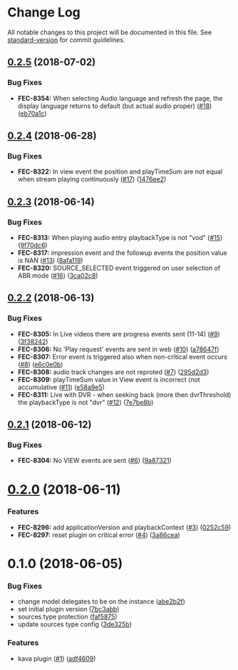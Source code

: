 # Change Log

All notable changes to this project will be documented in this file. See [standard-version](https://github.com/conventional-changelog/standard-version) for commit guidelines.

<a name="0.2.5"></a>
## [0.2.5](https://github.com/vidiun/pakhshkit-js-kava/compare/v0.2.4...v0.2.5) (2018-07-02)


### Bug Fixes

* **FEC-8354:** When selecting Audio language and refresh the page, the display language returns to default (but actual audio proper) ([#18](https://github.com/vidiun/pakhshkit-js-kava/issues/18)) ([eb70a1c](https://github.com/vidiun/pakhshkit-js-kava/commit/eb70a1c))



<a name="0.2.4"></a>
## [0.2.4](https://github.com/vidiun/pakhshkit-js-kava/compare/v0.2.3...v0.2.4) (2018-06-28)


### Bug Fixes

* **FEC-8322:** In view event the position and playTimeSum are not equal when stream playing continuously ([#17](https://github.com/vidiun/pakhshkit-js-kava/issues/17)) ([1476ee2](https://github.com/vidiun/pakhshkit-js-kava/commit/1476ee2))



<a name="0.2.3"></a>
## [0.2.3](https://github.com/vidiun/pakhshkit-js-kava/compare/v0.2.2...v0.2.3) (2018-06-14)


### Bug Fixes

* **FEC-8313:** When playing audio entry playbackType is not "vod" ([#15](https://github.com/vidiun/pakhshkit-js-kava/issues/15)) ([9f70dc6](https://github.com/vidiun/pakhshkit-js-kava/commit/9f70dc6))
* **FEC-8317:** impression event and the followup events the position value is NAN ([#13](https://github.com/vidiun/pakhshkit-js-kava/issues/13)) ([8afa119](https://github.com/vidiun/pakhshkit-js-kava/commit/8afa119))
* **FEC-8320:** SOURCE_SELECTED event triggered on user selection of ABR mode ([#16](https://github.com/vidiun/pakhshkit-js-kava/issues/16)) ([3ca02c8](https://github.com/vidiun/pakhshkit-js-kava/commit/3ca02c8))



<a name="0.2.2"></a>
## [0.2.2](https://github.com/vidiun/pakhshkit-js-kava/compare/v0.2.1...v0.2.2) (2018-06-13)


### Bug Fixes

* **FEC-8305:** In Live videos there are progress events sent (11-14)  ([#9](https://github.com/vidiun/pakhshkit-js-kava/issues/9)) ([3f38242](https://github.com/vidiun/pakhshkit-js-kava/commit/3f38242))
* **FEC-8306:** No 'Play request' events are sent in web ([#10](https://github.com/vidiun/pakhshkit-js-kava/issues/10)) ([a78647f](https://github.com/vidiun/pakhshkit-js-kava/commit/a78647f))
* **FEC-8307:** Error event is triggered also when non-critical event occurs ([#8](https://github.com/vidiun/pakhshkit-js-kava/issues/8)) ([e6c0e0b](https://github.com/vidiun/pakhshkit-js-kava/commit/e6c0e0b))
* **FEC-8308:** audio track changes are not reproted ([#7](https://github.com/vidiun/pakhshkit-js-kava/issues/7)) ([295d2d3](https://github.com/vidiun/pakhshkit-js-kava/commit/295d2d3))
* **FEC-8309:** playTimeSum value in View event is incorrect (not accumulative ([#11](https://github.com/vidiun/pakhshkit-js-kava/issues/11)) ([e58a9e5](https://github.com/vidiun/pakhshkit-js-kava/commit/e58a9e5))
* **FEC-8311:** Live with DVR - when seeking back (more then dvrThreshold) the playbackType is not "dvr" ([#12](https://github.com/vidiun/pakhshkit-js-kava/issues/12)) ([7e7be8b](https://github.com/vidiun/pakhshkit-js-kava/commit/7e7be8b))



<a name="0.2.1"></a>
## [0.2.1](https://github.com/vidiun/pakhshkit-js-kava/compare/v0.2.0...v0.2.1) (2018-06-12)


### Bug Fixes

* **FEC-8304:** No VIEW events are sent ([#6](https://github.com/vidiun/pakhshkit-js-kava/issues/6)) ([9a87321](https://github.com/vidiun/pakhshkit-js-kava/commit/9a87321))



<a name="0.2.0"></a>

# [0.2.0](https://github.com/vidiun/pakhshkit-js-kava/compare/v0.1.0...v0.2.0) (2018-06-11)

### Features

- **FEC-8296:** add applicationVersion and playbackContext ([#3](https://github.com/vidiun/pakhshkit-js-kava/issues/3)) ([0252c59](https://github.com/vidiun/pakhshkit-js-kava/commit/0252c59))
- **FEC-8297:** reset plugin on critical error ([#4](https://github.com/vidiun/pakhshkit-js-kava/issues/4)) ([3a86cea](https://github.com/vidiun/pakhshkit-js-kava/commit/3a86cea))

<a name="0.1.0"></a>

# 0.1.0 (2018-06-05)

### Bug Fixes

- change model delegates to be on the instance ([abe2b2f](https://github.com/vidiun/pakhshkit-js-kava/commit/abe2b2f))
- set initial plugin version ([7bc3abb](https://github.com/vidiun/pakhshkit-js-kava/commit/7bc3abb))
- sources.type protection ([faf5875](https://github.com/vidiun/pakhshkit-js-kava/commit/faf5875))
- update sources type config ([3de325b](https://github.com/vidiun/pakhshkit-js-kava/commit/3de325b))

### Features

- kava plugin ([#1](https://github.com/vidiun/pakhshkit-js-kava/issues/1)) ([adf4609](https://github.com/vidiun/pakhshkit-js-kava/commit/adf4609))
